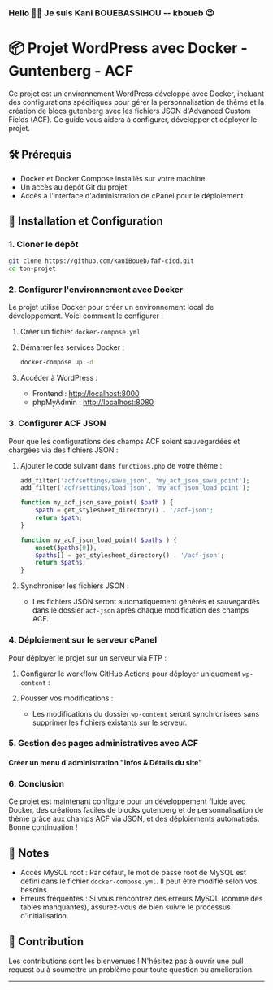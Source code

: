 ### Hello 👋🏽 Je suis Kani BOUEBASSIHOU -- kboueb 😉

# 📦 Projet WordPress avec Docker - Guntenberg - ACF

Ce projet est un environnement WordPress développé avec Docker, incluant des configurations spécifiques pour gérer la personnalisation de thème et la création de blocs gutenberg avec les fichiers JSON d'Advanced Custom Fields (ACF). Ce guide vous aidera à configurer, développer et déployer le projet.

## 🛠️ Prérequis

- Docker et Docker Compose installés sur votre machine.
- Un accès au dépôt Git du projet.
- Accès à l'interface d'administration de cPanel pour le déploiement.

## 🚀 Installation et Configuration

### 1. Cloner le dépôt

```bash
git clone https://github.com/kaniBoueb/faf-cicd.git
cd ton-projet
```

### 2. Configurer l'environnement avec Docker

Le projet utilise Docker pour créer un environnement local de développement. Voici comment le configurer :

1. Créer un fichier `docker-compose.yml` 
2. Démarrer les services Docker :

    ```bash
    docker-compose up -d
    ```

3. Accéder à WordPress :
   - Frontend : [http://localhost:8000](http://localhost:8000)
   - phpMyAdmin : [http://localhost:8080](http://localhost:8080)

### 3. Configurer ACF JSON

Pour que les configurations des champs ACF soient sauvegardées et chargées via des fichiers JSON :

1. Ajouter le code suivant dans `functions.php` de votre thème :

    ```php
    add_filter('acf/settings/save_json', 'my_acf_json_save_point');
    add_filter('acf/settings/load_json', 'my_acf_json_load_point');

    function my_acf_json_save_point( $path ) {
        $path = get_stylesheet_directory() . '/acf-json';
        return $path;
    }

    function my_acf_json_load_point( $paths ) {
        unset($paths[0]);
        $paths[] = get_stylesheet_directory() . '/acf-json';
        return $paths;
    }
    ```

2. Synchroniser les fichiers JSON :
   - Les fichiers JSON seront automatiquement générés et sauvegardés dans le dossier `acf-json` après chaque modification des champs ACF.

### 4. Déploiement sur le serveur cPanel

Pour déployer le projet sur un serveur via FTP :

1. Configurer le workflow GitHub Actions pour déployer uniquement `wp-content` :

2. Pousser vos modifications :
   - Les modifications du dossier `wp-content` seront synchronisées sans supprimer les fichiers existants sur le serveur.

### 5. Gestion des pages administratives avec ACF

#### Créer un menu d'administration "Infos & Détails du site"

### 6. Conclusion

Ce projet est maintenant configuré pour un développement fluide avec Docker, des créations faciles de blocks gutenberg et de personnalisation de thème grâce aux champs ACF via JSON, et des déploiements automatisés. Bonne continuation !

## 📝 Notes

- Accès MySQL root : Par défaut, le mot de passe root de MySQL est défini dans le fichier `docker-compose.yml`. Il peut être modifié selon vos besoins.
- Erreurs fréquentes : Si vous rencontrez des erreurs MySQL (comme des tables manquantes), assurez-vous de bien suivre le processus d'initialisation.

## 🤝 Contribution

Les contributions sont les bienvenues ! N'hésitez pas à ouvrir une pull request ou à soumettre un problème pour toute question ou amélioration.

--- 